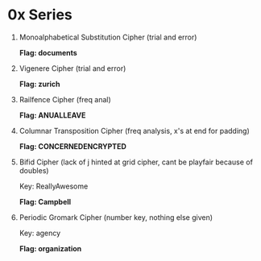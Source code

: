 # 0x Series

1. Monoalphabetical Substitution Cipher \(trial and error\)

   **Flag: documents**

2. Vigenere Cipher \(trial and error\)

   **Flag: zurich**

3. Railfence Cipher \(freq anal\)

   **Flag: ANUALLEAVE**

4. Columnar Transposition Cipher \(freq analysis, x's at end for padding\)

   **Flag: CONCERNEDENCRYPTED**

5. Bifid Cipher \(lack of j hinted at grid cipher, cant be playfair because of doubles\)

   Key: ReallyAwesome

   **Flag: Campbell**

6. Periodic Gromark Cipher \(number key, nothing else given\)

   Key: agency

   **Flag: organization**

